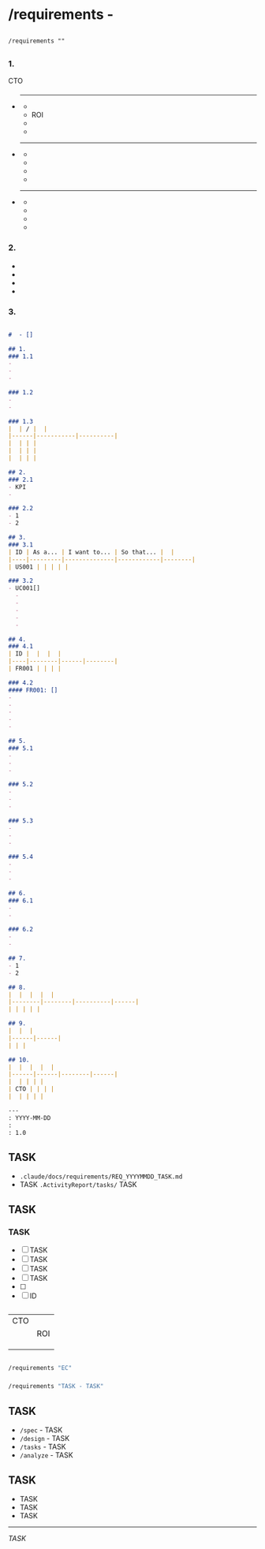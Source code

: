 # /requirements - 

## 


## 
```
/requirements ""
```

## 

### 1. 
CTO

#### 
- ****
  - 
  - ROI
  - 
  - 

- ****
  - 
  - 
  - 
  - 

- ****
  - 
  - 
  - 
  - 

### 2. 


#### 
- 
- 
- 
- 

### 3. 


## 

```markdown
#  - []

## 1. 
### 1.1 
- 
- 
- 

### 1.2 
- 
- 

### 1.3 
|  | / |  |
|------|-----------|----------|
|  | | |
|  | | |
|  | | |

## 2. 
### 2.1 
- KPI
- 

### 2.2 
- 1
- 2

## 3. 
### 3.1 
| ID | As a... | I want to... | So that... |  |
|----|---------|--------------|------------|--------|
| US001 | | | | |

### 3.2 
- UC001[]
  - 
  - 
  - 
  - 
  - 

## 4. 
### 4.1 
| ID |  |  |  |
|----|--------|------|--------|
| FR001 | | | |

### 4.2 
#### FR001: []
- 
- 
- 
- 
- 

## 5. 
### 5.1 
- 
- 
- 

### 5.2 
- 
- 
- 

### 5.3 
- 
- 
- 

### 5.4 
- 
- 
- 

## 6. 
### 6.1 
- 
- 

### 6.2 
- 
- 

## 7. 
- 1
- 2

## 8. 
|  |  |  |  |
|--------|--------|----------|------|
| | | | |

## 9. 
|  |  |
|------|------|
| | |

## 10. 
|  |  |  |  |
|------|------|--------|------|
|  | | | |
| CTO | | | |
|  | | | |

---
: YYYY-MM-DD
: 
: 1.0
```

## TASK
- `.claude/docs/requirements/REQ_YYYYMMDD_TASK.md`
- TASK `.ActivityReport/tasks/` TASK

## TASK

### TASK
- [ ] TASK
- [ ] TASK
- [ ] TASK
- [ ] TASK
- [ ] 
- [ ] ID

## 

|  |  |
|-------------|---------|
| CTO |  |
|  | ROI |
|  |  |
|  |  |
|  |  |

## 

### 
```bash
/requirements "EC"
```

### 
```bash
/requirements "TASK - TASK"
```

## TASK
- `/spec` - TASK
- `/design` - TASK
- `/tasks` - TASK
- `/analyze` - TASK

## TASK
- TASK
- TASK
- TASK

---

*TASK*